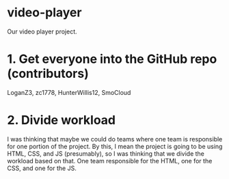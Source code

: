 # video-player
Our video player project.

# 1. Get everyone into the GitHub repo (contributors)
LoganZ3, zc1778, HunterWillis12, SmoCloud

# 2. Divide workload
I was thinking that maybe we could do teams where one team is responsible for one portion of the project.
By this, I mean the project is going to be using HTML, CSS, and JS (presumably), so I was thinking that
we divide the workload based on that. One team responsible for the HTML, one for the CSS, and one for the JS.